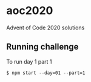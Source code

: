 # aoc2020

Advent of Code 2020 solutions

## Running challenge

To run day 1 part 1

```shell
$ npm start --day=01 --part=1
```
